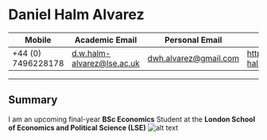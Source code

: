 # Daniel Halm Alvarez


| Mobile | Academic Email | Personal Email | Linkedin Profile |
|----------|----------|----------|--------|
| +44 (0) 7496228178   |  d.w.halm-alvarez@lse.ac.uk | dwh.alvarez@gmail.com    | https://www.linkedin.com/in/daniel-halm-alvarez/ |

-------------------------

## Summary

I am an upcoming final-year **BSc Economics** Student at the **London School of Economics and Political Science (LSE)**
![alt text](../images/github_photo_daniel_halm_alvarez.jpg)